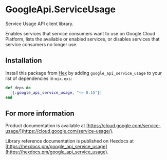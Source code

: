 # GoogleApi.ServiceUsage

Service Usage API client library.

Enables services that service consumers want to use on Google Cloud Platform, lists the available or enabled services, or disables services that service consumers no longer use.

## Installation

Install this package from [Hex](https://hex.pm) by adding
`google_api_service_usage` to your list of dependencies in `mix.exs`:

```elixir
def deps do
  [{:google_api_service_usage, "~> 0.15"}]
end
```

## For more information

Product documentation is available at [https://cloud.google.com/service-usage/](https://cloud.google.com/service-usage/).

Library reference documentation is published on Hexdocs at
[https://hexdocs.pm/google_api_service_usage](https://hexdocs.pm/google_api_service_usage).
